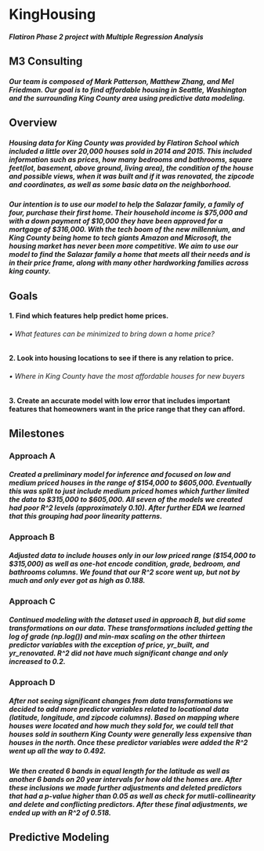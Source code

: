 # KingHousing
##### Flatiron Phase 2 project with Multiple Regression Analysis

## M3 Consulting
##### Our team is composed of Mark Patterson, Matthew Zhang, and Mel Friedman. Our goal is to find affordable housing in Seattle, Washington and the surrounding King County area using predictive data modeling.

## Overview
##### Housing data for King County was provided by Flatiron School which included a little over 20,000 houses sold in 2014 and 2015. This included information such as prices, how many bedrooms and bathrooms, square feet(lot, basement, above ground, living area), the condition of the house and possible views, when it was built and if it was renovated, the zipcode and coordinates, as well as some basic data on the neighborhood. 

##### Our intention is to use our model to help the Salazar family, a family of four, purchase their first home. Their household income is $75,000 and with a down payment of $10,000 they have been approved for a mortgage of $316,000. With the tech boom of the new millennium, and King County being home to tech giants Amazon and Microsoft, the housing market has never been more competitive. We aim to use our model to find the Salazar family a home that meets all their needs and is in their price frame, along with many other hardworking families across king county. 

## Goals
#### 1. Find which features help predict home prices.
  ###### •  What features can be minimized to bring down a home price?
#### 2. Look into housing locations to see if there is any relation to price.
  ###### •  Where in King County have the most affordable houses for new buyers
#### 3. Create an accurate model with low error that includes important features that homeowners want in the price range that they can afford.

## Milestones
### Approach A
##### Created a preliminary model for inference and focused on low and medium priced houses in the range of $154,000 to $605,000. Eventually this was split to just include medium priced homes which further limited the data to $315,000 to $605,000. All seven of the models we created had poor R^2 levels (approximately 0.10). After further EDA we learned that this grouping had poor linearity patterns.

### Approach B
##### Adjusted data to include houses only in our low priced range ($154,000 to $315,000) as well as one-hot encode condition, grade, bedroom, and bathrooms columns. We found that our R^2 score went up, but not by much and only ever got as high as 0.188. 

### Approach C
##### Continued modeling with the dataset used in approach B, but did some transformations on our data. These transformations included getting the log of grade (np.log()) and min-max scaling on the other thirteen predictor variables with the exception of price, yr_built, and yr_renovated. R^2 did not have much significant change and only increased to 0.2. 

### Approach D
##### After not seeing significant changes from data transformations we decided to add more predictor variables related to locational data (latitude, longitude, and zipcode columns). Based on mapping where houses were located and how much they sold for, we could tell that houses sold in southern King County were generally less expensive than houses in the north. Once these predictor variables were added the R^2 went up all the way to 0.492. 

##### We then created 6 bands in equal length for the latitude as well as another 6 bands on 20 year intervals for how old the homes are. After these inclusions we made further adjustments and deleted predictors that had a p-value higher than 0.05 as well as check for mutli-collinearity and delete and conflicting predictors. After these final adjustments, we ended up with an R^2 of 0.518.

## Predictive Modeling

